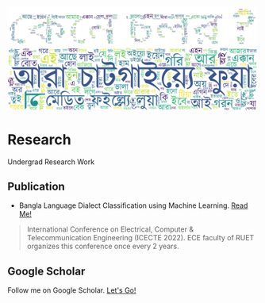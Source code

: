<!-- ![wordcloud](assets/kene_cholor_no_bg.png) -->

![wordcloud](assets/kene_cholor_wc.png)
![wordcloud](assets/ara.png)

<!-- ![wordcloud](assets/kene_cholor_wc_bg_2.png) -->

<!-- ![wordcloud](assets/localwc.png) -->

# Research

Undergrad Research Work

## Publication

- Bangla Language Dialect Classification using Machine Learning. [Read Me!](https://ieeexplore.ieee.org/abstract/document/10114552)

> International Conference on Electrical, Computer & Telecommunication Engineering (ICECTE 2022). ECE faculty of RUET organizes this conference once every 2 years.

## Google Scholar

Follow me on Google Scholar. [Let's Go!](https://scholar.google.com/citations?user=GIAwRq4AAAAJ&hl=en)
